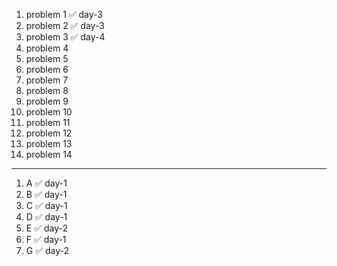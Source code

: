 1. problem 1    ✅ day-3
2. problem 2    ✅ day-3
3. problem 3    ✅ day-4
4. problem 4
5. problem 5
6. problem 6
7. problem 7
8. problem 8
9. problem 9
10. problem 10
11. problem 11
12. problem 12
13. problem 13
14. problem 14

--- 

1. A ✅ day-1
2. B ✅ day-1
3. C ✅ day-1
4. D ✅ day-1
5. E ✅ day-2
6. F ✅ day-1
7. G ✅ day-2